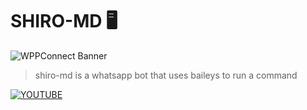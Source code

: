 # SHIRO-MD 🖥

![WPPConnect Banner](https://cdn.idntimes.com/content-images/duniaku/post/20220311/shiro-no-game-no-life-9695aed1e577440129040a83b76ab973.jpg)

> shiro-md is a whatsapp bot that uses baileys to run a command

[![YOUTUBE](https://img.shields.io/badge/YOUTUBE-CHANNEL-red?style=flat&logo=Youtube&logoColor=white
)](http)
